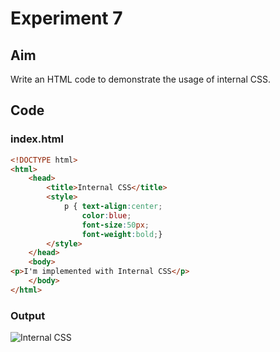 # Experiment 7

## Aim

Write an HTML code to demonstrate the usage of internal CSS.

## Code

### index.html

```html
<!DOCTYPE html>
<html>
	<head>
		<title>Internal CSS</title>
		<style>
			p { text-align:center;
				color:blue;
				font-size:50px;
				font-weight:bold;}
		</style>
	</head>
	<body>
<p>I'm implemented with Internal CSS</p>
	</body>
</html>
```

### Output

![Internal CSS](https://i.imgur.com/E93UBg9.png)
